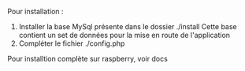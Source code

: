 Pour installation :
1. Installer la base MySql présente dans le dossier ./install
Cette base contient un set de données pour la mise en route de l'application
2. Compléter le fichier ./config.php

Pour installtion complète sur raspberry, voir docs
